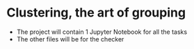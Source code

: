 # Clustering, the art of grouping

* The project will contain 1 Jupyter Notebook for all the tasks
* The other files will be for the checker